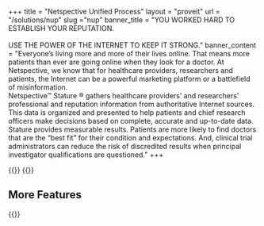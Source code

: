 +++
title = "Netspective Unified Process"
layout = "proveit" 
url = "/solutions/nup"
slug ="nup"
banner_title   = "YOU WORKED HARD TO ESTABLISH YOUR REPUTATION.<br><br>USE THE POWER OF THE INTERNET TO KEEP IT STRONG."
banner_content = "Everyone’s living more and more of their lives online. That means more patients than ever are going online when they look for a doctor. At Netspective, we know that for healthcare providers, researchers and patients, the Internet can be a powerful marketing platform or a battlefield of misinformation.<br>Netspective™ Stature ® gathers healthcare providers’ and researchers’ professional and reputation information from authoritative Internet sources. This data is organized and presented to help patients and chief research officers make decisions based on complete, accurate and up-to-date data.<br>Stature provides measurable results. Patients are more likely to find doctors that are the “best fit” for their condition and expectations. And, clinical trial administrators can reduce the risk of discredited results when principal investigator qualifications are questioned."
+++

{{<benefits type="nup" column="4">}}
{{<list type="nupdesc">}}

## More Features
{{<blocks type="nupfeatures" column="4">}}
